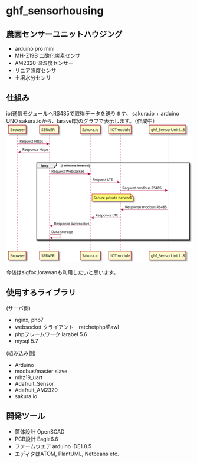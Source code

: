 # ghf_sensorhousing
## 農園センサーユニットハウジング
- arduino pro mini
- MH-Z19B 二酸化炭素センサ
- AM2320 温湿度センサー
- リニア照度センサ
- 土壌水分センサ

## 仕組み
iot通信モジュールへRS485で取得データを送ります。
sakura.io + arduino UNO
sakura.ioから、laravel製のグラフで表示します。（作成中）  
![シーケンス](sequence.svg "シーケンス図")  

今後はsigfox,lorawanも利用したいと思います。

## 使用するライブラリ   
(サーバ側)
- nginx, php7
- websocket クライアント　ratchetphp/Pawl
- phpフレームワーク larabel 5.6
- mysql 5.7

(組み込み側)
- Arduino
- modbus/master slave
- mhz19_uart
- Adafruit_Sensor
- Adafruit_AM2320
- sakura.io

## 開発ツール
- 筐体設計 OpenSCAD
- PCB設計 Eagle6.6
- ファームウエア arduino IDE1.8.5
- エディタはATOM, PlantUML, Netbeans etc.
